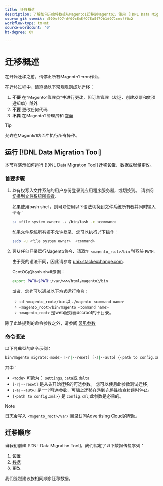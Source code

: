 ```yaml
---
title: 迁移概述
description: 了解如何开始将数据从Magento1迁移到Magento2，使用 [!DNL Data Migration Tool].
source-git-commit: d609c497fdf00c5e5f975a5679b1d072cec4f8a2
workflow-type: tm+mt
source-wordcount: '0'
ht-degree: 0%

---
```



# 迁移概述

在开始迁移之前，请停止所有Magento1 cron作业。

在迁移过程中，请遵循以下常规规则成功迁移：

1. **不要** 在“Magento1管理员”中进行更改，但订单管理（发运、创建发票和贷项通知单）除外
1. **不要** 更改任何代码
1. **不要** 在Magento2管理员和 [店面](https://glossary.magento.com/storefront)

>[!TIP]
>
>允许在Magento1店面中执行所有操作。

## 运行 [!DNL Data Migration Tool]

本节将演示如何运行 [!DNL Data Migration Tool] 迁移设置、数据或增量更改。

### 首要步骤

1. 以有权写入文件系统的用户身份登录到应用程序服务器，或切换到。 请参阅 [切换到文件系统所有者](https://devdocs.magento.com/guides/v2.4/install-gde/prereq/file-sys-perms-over.html).

   如果使用bash shell，则可以使用以下语法切换到文件系统所有者并同时输入命令：

   ```bash
   su <file system owner> -s /bin/bash -c <command>
   ```

   如果文件系统所有者不允许登录，您可以执行以下操作：

   ```bash
   sudo -u <file system owner>  <command>
   ```

1. 要从任何目录运行Magento命令，请添加 `<magento_root>/bin` 到系统 `PATH`.

   由于壳的语法不同，因此请参考 [unix.stackexchange.com](https://unix.stackexchange.com/questions/117467/how-to-permanently-set-environmental-variables).

   CentOS的bash shell示例：

   ```bash
   export PATH=$PATH:/var/www/html/magento2/bin
   ```

   或者，您也可以通过以下方式运行命令：

   - `cd <magento_root>/bin` 以 `./magento <command name>`
   - `<magento_root>/bin/magento <command name>`
   - `<magento_root>` 是web服务器docroot的子目录。

除了此处提到的命令参数之外，请参阅 [常见参数](https://devdocs.magento.com/guides/v2.4/install-gde/install/cli/install-cli-subcommands.html#instgde-cli-subcommands-common)

### 命令语法

以下是典型的命令示例：

```bash
bin/magento migrate:<mode> [-r|--reset] [-a|--auto] {<path to config.xml>}
```

其中：

- `<mode>` 可能为： [`settings`](settings.md), [`data`](data.md)或 [`delta`](delta.md)
- `[-r|--reset]` 是从头开始迁移的可选参数。 您可以使用此参数测试迁移。
- `[-a|--auto]` 是一个可选参数，可阻止迁移在遇到完整性检查错误时停止。
- `{<path to config.xml>}` 是 `config.xml`;此参数是必需的。

>[!NOTE]
>
>日志会写入 `<magento_root>/var/` 目录访问Advertising Cloud的帮助。


## 迁移顺序

当我们创建 [!DNL Data Migration Tool]，我们假定了以下数据传输序列：

1. [设置](settings.md)
1. [数据](data.md)
1. [更改](delta.md)

我们强烈建议按相同顺序迁移数据。

